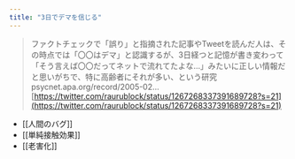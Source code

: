 ```yaml
---
title: "3日でデマを信じる"
---
```


> ファクトチェックで「誤り」と指摘された記事やTweetを読んだ人は、その時点では「〇〇はデマ」と認識するが、3日経つと記憶が書き変わって「そう言えば〇〇だってネットで流れてたよな…」みたいに正しい情報だと思いがちで、特に高齢者にそれが多い、という研究
>  psycnet.apa.org/record/2005-02…
[https://twitter.com/raurublock/status/1267268337391689728?s=21](https://twitter.com/raurublock/status/1267268337391689728?s=21)

- [[人間のバグ]]
- [[単純接触効果]]
- [[老害化]]
